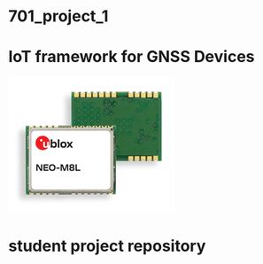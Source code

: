 # 701_project_1
# IoT framework for GNSS Devices
![NEO-M8L](www/NEO-M8L.png "NEO-M8L")
# student project repository
